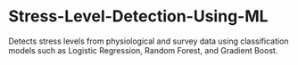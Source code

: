 # Stress-Level-Detection-Using-ML
Detects stress levels from physiological and survey data using classification models such as Logistic Regression, Random Forest, and Gradient Boost.
